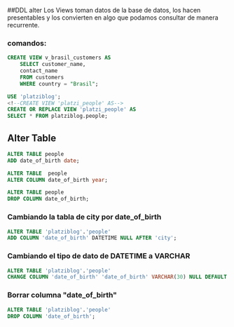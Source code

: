 ##DDL alter
Los Views toman datos de la base de datos, los hacen presentables y los convierten en algo que podamos consultar de manera recurrente.

### comandos:

```sql
CREATE VIEW v_brasil_customers AS
	SELECT customer_name,
	contact_name
	FROM customers
	WHERE country = "Brasil";
```

```sql
USE 'platziblog';
<!--CREATE VIEW 'platzi_people' AS-->
CREATE OR REPLACE VIEW 'platzi_people' AS
SELECT * FROM platziblog.people;
```

## Alter Table

```sql
ALTER TABLE people
ADD date_of_birth date;

ALTER TABLE  people
ALTER COLUMN date_of_birth year;

ALTER TABLE people
DROP COLUMN date_of_birth;
```

### Cambiando la tabla de city por date_of_birth

```sql
ALTER TABLE 'platziblog'.'people'
ADD COLUMN 'date_of_birth' DATETIME NULL AFTER 'city';
```

### Cambiando el tipo de dato de DATETIME a VARCHAR

```sql
ALTER TABLE 'platziblog'.'people'
CHANGE COLUMN 'date_of_birth' 'date_of_birth' VARCHAR(30) NULL DEFAULT NULL;
```

### Borrar columna "date_of_birth"

```sql
ALTER TABLE 'platziblog'.'people'
DROP COLUMN 'date_of_birth';
```
